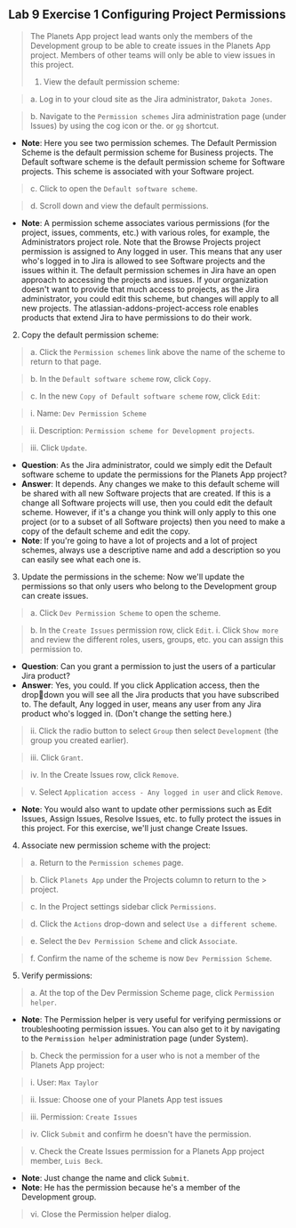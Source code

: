 ##  Lab 9 Exercise 1 Configuring Project Permissions 
> The Planets App project lead wants only the members of the Development group to be able to create issues in the Planets App project. Members of other teams will only be able to view issues in this project. 
> 1. View the default permission scheme: 
 
> a. Log in to your cloud site as the Jira administrator, `Dakota Jones`. 

> b. Navigate to the `Permission schemes` Jira administration page (under Issues) by 
using the cog icon or the. or `gg` shortcut. 
* **Note**: Here you see two permission schemes. The Default Permission Scheme is the default permission scheme for Business projects. The Default software scheme is the default permission scheme for Software projects. This scheme is associated with your Software project. 

> c. Click to open the `Default software scheme`. 

> d. Scroll down and view the default permissions. 
* **Note**: A permission scheme associates various permissions (for the project, issues, comments, etc.) with various roles, for example, the Administrators project role. Note that the Browse Projects project permission is assigned to Any logged in user. This means that any user who's logged in to Jira is allowed to see Software projects and the issues within it. The default permission schemes in Jira have an open approach to accessing the projects and issues. If your organization doesn't want to provide that much access to projects, as the Jira administrator, you could edit this scheme, but changes will apply to all new projects. The atlassian-addons-project-access role enables products that extend Jira to have permissions to do their work. 

2. Copy the default permission scheme: 

> a. Click the `Permission schemes` link above the name of the scheme to return to that page. 

> b. In the `Default software scheme` row, click `Copy`. 

> c. In the new `Copy of Default software scheme` row, click `Edit`: 

> i. Name: `Dev Permission Scheme` 

> ii. Description: `Permission scheme for Development projects`. 

> iii. Click `Update`. 
* **Question**: As the Jira administrator, could we simply edit the Default software scheme to update the permissions for the Planets App project? 
* **Answer**: It depends. Any changes we make to this default scheme will be shared with all new Software projects that are created. If this is a change all Software projects will use, then you could edit the default scheme. However, if it's a change you think will only apply to this one project (or to a subset of all Software projects) then you need to make a copy of the default scheme and edit the copy. 
* **Note**: If you're going to have a lot of projects and a lot of project schemes, always use a descriptive name and add a description so you can easily see what each one is. 

3. Update the permissions in the scheme: Now we'll update the permissions so that only users who belong to the Development group can create issues. 
> a. Click `Dev Permission Scheme` to open the scheme. 

> b. In the `Create Issues` permission row, click `Edit`. 
> i. Click `Show more` and review the different roles, users, groups, etc. you can assign this permission to. 
* **Question**: Can you grant a permission to just the users of a particular Jira product? 
* **Answer**: Yes, you could. If you click Application access, then the dropdown you will see all the Jira products that you have subscribed to. The default, Any logged in user, means any user from any Jira product who's logged in. (Don't change the setting here.) 

> ii. Click the radio button to select `Group` then select `Development` (the group you created earlier). 

> iii. Click `Grant`. 

> iv. In the Create Issues row, click `Remove`. 

> v. Select `Application access - Any logged in user` and click `Remove`. 

* **Note**: You would also want to update other permissions such as Edit 
Issues, Assign Issues, Resolve Issues, etc. to fully protect the issues in 
this project. For this exercise, we'll just change Create Issues.  

4. Associate new permission scheme with the project: 

> a. Return to the `Permission schemes` page. 

> b. Click `Planets App` under the Projects column to return to the > project. 

> c. In the Project settings sidebar click `Permissions`. 

> d. Click the `Actions` drop-down and select `Use a different scheme`. 

> e. Select the `Dev Permission Scheme` and click `Associate`. 

> f. Confirm the name of the scheme is now `Dev Permission Scheme`. 

5. Verify permissions: 

> a. At the top of the Dev Permission Scheme page, click `Permission helper`. 
* **Note**: The Permission helper is very useful for verifying permissions or troubleshooting permission issues. You can also get to it by navigating to the `Permission helper` administration page (under System). 

> b. Check the permission for a user who is not a member of the Planets App project: 

> i. User: `Max Taylor`

> ii. Issue: Choose one of your Planets App test issues 

> iii. Permission: `Create Issues`

> iv. Click `Submit` and confirm he doesn't have the permission. 

> v. Check the Create Issues permission for a Planets App project member, `Luis Beck`. 
* **Note**: Just change the name and click `Submit`. 
* **Note**: He has the permission because he's a member of the Development group. 

> vi. Close the Permission helper dialog. 

